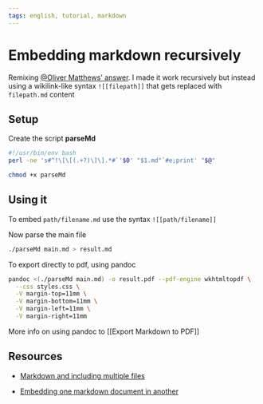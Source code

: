 ```yaml
---
tags: english, tutorial, markdown
---
```


# Embedding markdown recursively

Remixing [@Oliver Matthews' answer][1]. I made it work recursively but instead using a wikilink-like syntax `![[filepath]]` that gets replaced with `filepath.md` content

## Setup

Create the script **parseMd**

```bash
#!/usr/bin/env bash
perl -ne 's#^!\[\[(.+?)\]\].*#`'$0' "$1.md"`#e;print' "$@"
```

```bash
chmod +x parseMd
```

## Using it

To embed `path/filename.md` use the syntax `![[path/filename]]`

Now parse the main file

```bash
./parseMd main.md > result.md
```

To export directly to pdf, using pandoc

```bash
pandoc <(./parseMd main.md) -o result.pdf --pdf-engine wkhtmltopdf \
  --css styles.css \
  -V margin-top=11mm \
  -V margin-bottom=11mm \
  -V margin-left=11mm \
  -V margin-right=11mm
```

More info on using pandoc to [[Export Markdown to PDF]]

## Resources

- [Markdown and including multiple files](https://stackoverflow.com/questions/4779582/markdown-and-including-multiple-files/73131038#73131038)
- [Embedding one markdown document in another](https://stackoverflow.com/questions/18438907/embedding-one-markdown-document-in-another/73130935#73130935)

  [1]: https://stackoverflow.com/a/18517316/3163120
